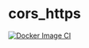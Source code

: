 # cors_https

[![Docker Image CI](https://github.com/dhohirpradana/cors_https/actions/workflows/docker-image.yml/badge.svg?branch=master)](https://github.com/dhohirpradana/cors_https/actions/workflows/docker-image.yml)
